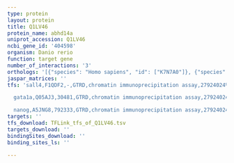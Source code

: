 ```yaml
---
type: protein
layout: protein
title: Q1LV46
protein_name: abhd14a
uniprot_accession: Q1LV46
ncbi_gene_id: '404598'
organism: Danio rerio
function: target gene
number_of_interactions: '3'
orthologs: '[{"species": "Homo sapiens", "id": ["K7N7A0"]}, {"species": "Mus musculus", "id": ["<a href=\"/protein/e9pw22\">E9PW22</a>"]}, {"species": "Rattus norvegicus", "id": ["<a href=\"/protein/q5i0c4\">Q5I0C4</a>"]}, {"species": "Caenorhabditis elegans", "id": ["<a href=\"/protein/q9n366\">Q9N366</a>"]}]'
jaspar_matrices: ''
tfs: 'sall4,F1QDF2,-,GTRD,chromatin immunoprecipitation assay,27924024%5Buid%5D,No

  gata1a,Q05AJ3,30481,GTRD,chromatin immunoprecipitation assay,27924024%5Buid%5D,No

  nanog,A5JNG8,792333,GTRD,chromatin immunoprecipitation assay,27924024%5Buid%5D,No'
targets: ''
tfs_download: TFLink_tfs_of_Q1LV46.tsv
targets_download: ''
bindingSites_download: ''
binding_sites_ls: ''

---
```

